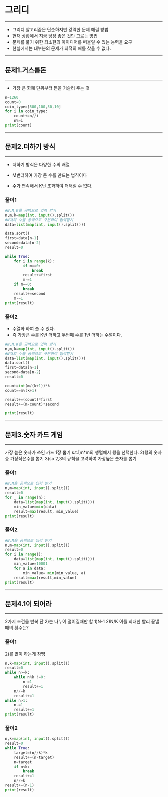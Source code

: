 # 그리디

---

- 그리디 알고리즘은 단순하지만 강력한 문제 해결 방법
- 현재 상황에서 지금 당장 좋은 것만 고르는 방법
- 문제를 풀기 위한 최소한의 아이디어를 떠올릴 수 있는 능력을 요구 
- 현실에서는 대부분의 문제가 최적의 해를 찾을 수 없다.

---

## 문제1.거스름돈

---

- 가장 큰 화폐 단위부터 돈을 거슬러 주는 것

```python
n=1260
count=0
coin_type=[500,100,50,10]
for i in coin_type:
    count+=n//i
    n%=i
print(count)
```

---

## 문제2.더하기 방식

---

+ 더하기 방식은 다양한 수의 배열

+ M번더하여 가장 큰 수를 만드는 법칙이다

+ 수가 연속해서 K번 초과하여 더해질 수 없다.

### 풀이1

```python
#N,M,K를 공백으로 입력 받기
n,m,k=map(int, input().split())
#N개의 수를 공백으로 구분하여 입력받기
data=list(map(int, input().split()))

data.sort()
first=data[n-1]
second=data[n-2]
result=0

while True:
    for i in range(k):
        if m==0:
            break
        result+=first
        m-=1
    if m==0:
        break
    result+=second
    m-=1
print(result)
```

### 풀이2

- 수열화 하여 풀 수 있다.
- 즉 가장큰 수를 K번 더하고 두번째 수를 1번 더하는 수열이다.

```python
#N,M,K를 공백으로 입력 받기
n,m,k=map(int, input().split())
#N개의 수를 공백으로 구분하여 입력받기
data=list(map(int, input().split()))
data.sort()
first=data[n-1]
second=data[n-2]
result=0

count=int(m/(k+1))*k
count==m%(k+1)

result+=(count)*first
result+=(m-count)*second

print(result)
```

---

## 문제3.숫자 카드 게임

---

가장 높은 숫자가 쓰인 카드 1장 뽑기
s.t.1)n*m의 행렬에서 행을 선택한다.
    2)행의 숫자 중 가장작은수를 뽑기
    3)so 2,3의 규칙을 고려하여 가장높은 숫자를 뽑기

### 풀이1

```python
#N,M을 공백으로 입력 받기
n,m=map(int, input().split())
result=0
for _ in range(n):
    data=list(map(int, input().split()))
    min_value=min(data)
    result=max(result, min_value)
print(result)
```

 ### 풀이2

```python
#N,M을 공백으로 입력 받기
n,m=map(int, input().split())
result=0
for i in range():
    data=list(map(int, input().split()))
    min_value=10001
    for a in data:
        min_value= min(min_value, a)
    result=max(result,min_value)
print(result)
```

---

## 문제4.1이 되어라

---

2가지 조건을 반복 단 2)는 나누어 떨어질때만 함
 	1)N-1
 	2)N/K
이를 최대한 빨리 끝낼때의 횟수는?

### 풀이1
  2)를 많이 하는게 장떙

```python
n,k=map(int, input().split())
result=0
while n>=k:
    while n%k !=0:
        n-=1
        result+=1
    n//=k
    result+=1
while n>1:
    n-=1
    result+=1
print(result)
```

### 풀이2

```python
n,k=map(int, input().split())
result=0
while True:
    target=(n//k)*k
    result+=(n-target)
    n=target
    if n<k:
        break
    result+=1
    n//=k
result+=(n-1)
print(result)
```













